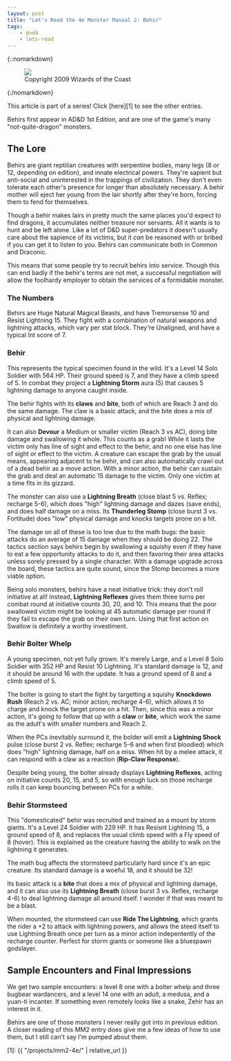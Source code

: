```yaml
---
layout: post
title: "Let's Read the 4e Monster Manual 2: Behir"
tags:
    - dnd4
    - lets-read
---
```


{::nomarkdown}
<figure class="right">
  <img src="{{ "/assets/wir-mm2-4e-behir.png" | absolute_url }}"/>
  <figcaption>
    Copyright 2009 Wizards of the Coast
  </figcaption>
</figure>
{:/nomarkdown}

This article is part of a series! Click [here][1] to see the other entries.

Behirs first appear in AD&D 1st Edition, and are one of the game's many
"not-quite-dragon" monsters.

## The Lore

Behirs are giant reptilian creatures with serpentine bodies, many legs (8 or 12,
depending on edition), and innate electrical powers. They're sapient but
anti-social and uninterested in the trappings of civilization. They don't even
tolerate each other's presence for longer than absolutely necessary. A behir
mother will eject her young from the lair shortly after they're born, forcing
them to fend for themselves.

Though a behir makes lairs in pretty much the same places you'd expect to find
dragons, it accumulates neither treasure nor servants. All it wants is to hunt
and be left alone. Like a lot of D&D super-predators it doesn't usually care
about the sapience of its victims, but it _can_ be reasoned with or bribed if
you can get it to listen to you. Behirs can communicate both in Common and
Draconic.

This means that some people try to recruit behirs into service. Though this can
end badly if the behir's terms are not met, a successful negotiation will allow
the foolhardy employer to obtain the services of a formidable monster.

### The Numbers

Behirs are Huge Natural Magical Beasts, and have Tremorsense 10 and Resist
Lightning 15. They fight with a combination of natural weapons and lightning
attacks, which vary per stat block. They're Unaligned, and have a typical Int
score of 7.

### Behir

This represents the typical specimen found in the wild. It's a Level 14 Solo
Soldier with 564 HP. Their ground speed is 7, and they have a climb speed
of 5. In combat they project a **Lightning Storm** aura (5) that causes 5
lightning damage to anyone caught inside.

The behir fights with its **claws** and **bite**, both of which are Reach 3 and
do the same damage. The claw is a basic attack, and the bite does a mix of
physical and lightning damage.

It can also **Devour** a Medium or smaller victim (Reach 3 vs AC), doing bite
damage and swallowing it whole. This counts as a grab! While it lasts the victim
only has line of sight and effect to the behir, and no one else has line of
sight or effect to the victim. A creature can escape the grab by the usual
means, appearing adjacent to he behir, and can also automatically crawl out of a
dead behir as a move action. With a minor action, the behir can sustain the grab
and deal an automatic 15 damage to the victim. Only one victim at a time fits in
its gizzard.

The monster can also use a **Lightning Breath** (close blast 5 vs. Reflex;
recharge 5-6), which does "high" lightning damage and dazes (save ends), and
does half damage on a miss.  Its **Thunderleg Stomp** (close burst 3
vs. Fortitude) does "low" physical damage and knocks targets prone on a hit.


The damage on all of these is too low due to the math bugs: the basic attacks do
an average of 15 damage when they should be doing 22. The tactics section says
behirs begin by swallowing a squishy even if they have to eat a few opportunity
attacks to do it, and then favoring their area attacks unless sorely pressed by
a single character. With a damage upgrade across the board, these tactics are
quite sound, since the Stomp becomes a more viable option.

Being solo monsters, behirs have a neat initiative trick: they don't roll
initiative at all! Instead, **Lightning Reflexes** gives them three turns per
combat round at initiative counts 30, 20, and 10. This means that the poor
swallowed victim might be looking at 45 automatic damage per round if they fail
to escape the grab on their own turn. Using that first action on Swallow is
definitely a worthy investiment.

### Behir Bolter Whelp

A young specimen, not yet fully grown. It's merely Large, and a Level 8 Solo
Soldier with 352 HP and Resist 10 Lightning. It's standard damage is 12, and it
should be around 16 with the update. It has a ground speed of 8 and a climb
speed of 5.

The bolter is going to start the fight by targetting a squishy **Knockdown
Rush** (Reach 2 vs. AC; minor action; recharge 4-6), which allows it to charge
and knock the target prone on a hit. Then, since this was a minor action, it's
going to follow that up with a **claw** or **bite**, which work the same as the
adult's with smaller numbers and Reach 2.

When the PCs inevitably surround it, the bolder will emit a **Lightning Shock**
pulse (close burst 2 vs. Reflex; recharge 5-6 and when first bloodied) which
does "high" lightning damage, half on a miss. When hit by a melee attack, it can
respond with a claw as a reaction (**Rip-Claw Response**).

Despite being young, the bolter already displays **Lightning Reflexes**, acting
on initiative counts 20, 15, and 5, so with enough luck on those recharge rolls
it can keep bouncing between PCs for a while.

### Behir Stormsteed

This "domesticated" behir was recruited and trained as a mount by storm
giants. It's a Level 24 Soldier with 229 HP. It has Resisnt Lightning 15, a
ground speed of 8, and replaces the usual climb speed with a Fly speed of 8
(hover). This is explained as the creature having the ability to walk on the
lightning it generates.

The math bug affects the stormsteed particularly hard since it's an epic
creature. Its standard damage is a woeful 18, and it should be 32!

Its basic attack is a **bite** that does a mix of physical and lightning damage,
and it can also use its **Lightning Breath** (close burst 3 vs. Reflex, recharge
4-6) to deal lightning damage all around itself. I wonder if that was meant to
be a blast.

When mounted, the stormsteed can use **Ride The Lightning**, which grants the
rider a +2 to attack with lightning powers, and allows the steed itself to use
Lightning Breath once per turn as a minor action indepentently of the recharge
counter. Perfect for storm giants or someone like a bluespawn godslayer.

## Sample Encounters and Final Impressions

We get two sample encounters: a level 8 one with a bolter whelp and three
bugbear wardancers, and a level 14 one with an adult, a medusa, and a yuan-ti
incanter. If something even remotely looks like a snake, Zehir has an interest
in it.

Behirs are one of those monsters I never really got into in previous edition. A
closer reading of this MM2 entry does give me a few ideas of how to use them,
but I still can't say I'm pumped about them.

[1]: {{ "/projects/mm2-4e/" | relative_url }}
